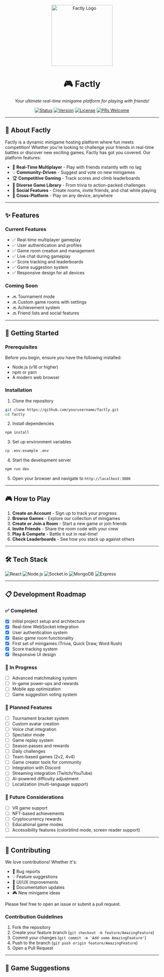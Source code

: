 <p align="center">
  <img src="https://img.icons8.com/fluency/200/game-controller.png" width="200" alt="Factly Logo">
</p>

<h1 align="center">🎮 Factly</h1>

<p align="center">
  <i>Your ultimate real-time minigame platform for playing with friends!</i>
</p>

<p align="center">
  <a href="#"><img src="https://img.shields.io/badge/status-active-success.svg" alt="Status"></a>
  <a href="#"><img src="https://img.shields.io/badge/version-1.0.0-blue.svg" alt="Version"></a>
  <a href="#"><img src="https://img.shields.io/badge/license-MIT-green.svg" alt="License"></a>
  <a href="#"><img src="https://img.shields.io/badge/PRs-welcome-brightgreen.svg" alt="PRs Welcome"></a>
</p>

---

## 🎯 About Factly

Factly is a dynamic minigame hosting platform where fun meets competition! Whether you're looking to challenge your friends in real-time battles or discover new exciting games, Factly has got you covered. Our platform features:

- 🎲 **Real-Time Multiplayer** - Play with friends instantly with no lag
- 💡 **Community-Driven** - Suggest and vote on new minigames
- 🏆 **Competitive Gaming** - Track scores and climb leaderboards
- 🎨 **Diverse Game Library** - From trivia to action-packed challenges
- 👥 **Social Features** - Create rooms, invite friends, and chat while playing
- 📱 **Cross-Platform** - Play on any device, anywhere

---

## ✨ Features

### Current Features
- ✅ Real-time multiplayer gameplay
- ✅ User authentication and profiles
- ✅ Game room creation and management
- ✅ Live chat during gameplay
- ✅ Score tracking and leaderboards
- ✅ Game suggestion system
- ✅ Responsive design for all devices

### Coming Soon
- 🔜 Tournament mode
- 🔜 Custom game rooms with settings
- 🔜 Achievement system
- 🔜 Friend lists and social features

---

## 🚀 Getting Started

### Prerequisites

Before you begin, ensure you have the following installed:
- Node.js (v16 or higher)
- npm or yarn
- A modern web browser

### Installation

1. Clone the repository
```bash
git clone https://github.com/yourusername/factly.git
cd factly
```

2. Install dependencies
```bash
npm install
```

3. Set up environment variables
```bash
cp .env.example .env
```

4. Start the development server
```bash
npm run dev
```

5. Open your browser and navigate to `http://localhost:3000`

---

## 🎮 How to Play

1. **Create an Account** - Sign up to track your progress
2. **Browse Games** - Explore our collection of minigames
3. **Create or Join a Room** - Start a new game or join friends
4. **Invite Friends** - Share the room code with your crew
5. **Play & Compete** - Battle it out in real-time!
6. **Check Leaderboards** - See how you stack up against others

---

## 🛠️ Tech Stack

<p align="left">
  <img src="https://img.shields.io/badge/React-20232A?style=for-the-badge&logo=react&logoColor=61DAFB" alt="React">
  <img src="https://img.shields.io/badge/Node.js-339933?style=for-the-badge&logo=nodedotjs&logoColor=white" alt="Node.js">
  <img src="https://img.shields.io/badge/Socket.io-010101?style=for-the-badge&logo=socketdotio&logoColor=white" alt="Socket.io">
  <img src="https://img.shields.io/badge/MongoDB-47A248?style=for-the-badge&logo=mongodb&logoColor=white" alt="MongoDB">
  <img src="https://img.shields.io/badge/Express-000000?style=for-the-badge&logo=express&logoColor=white" alt="Express">
</p>

---

## 📋 Development Roadmap

### ✅ Completed
- [x] Initial project setup and architecture
- [x] Real-time WebSocket integration
- [x] User authentication system
- [x] Basic game room functionality
- [x] First set of minigames (Trivia, Quick Draw, Word Rush)
- [x] Score tracking system
- [x] Responsive UI design

### 🚧 In Progress
- [ ] Advanced matchmaking system
- [ ] In-game power-ups and rewards
- [ ] Mobile app optimization
- [ ] Game suggestion voting system

### 📅 Planned Features
- [ ] Tournament bracket system
- [ ] Custom avatar creation
- [ ] Voice chat integration
- [ ] Spectator mode
- [ ] Game replay system
- [ ] Season passes and rewards
- [ ] Daily challenges
- [ ] Team-based games (2v2, 4v4)
- [ ] Game creator tools for community
- [ ] Integration with Discord
- [ ] Streaming integration (Twitch/YouTube)
- [ ] AI-powered difficulty adjustment
- [ ] Localization (multi-language support)

### 🎯 Future Considerations
- [ ] VR game support
- [ ] NFT-based achievements
- [ ] Cryptocurrency rewards
- [ ] Educational game modes
- [ ] Accessibility features (colorblind mode, screen reader support)

---

## 🤝 Contributing

We love contributions! Whether it's:
- 🐛 Bug reports
- 💡 Feature suggestions
- 🎨 UI/UX improvements
- 📝 Documentation updates
- 🎮 New minigame ideas

Please feel free to open an issue or submit a pull request.

### Contribution Guidelines

1. Fork the repository
2. Create your feature branch (`git checkout -b feature/AmazingFeature`)
3. Commit your changes (`git commit -m 'Add some AmazingFeature'`)
4. Push to the branch (`git push origin feature/AmazingFeature`)
5. Open a Pull Request

---

## 📝 Game Suggestions
